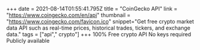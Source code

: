 +++
date = 2021-08-14T01:55:41.795Z
title = "CoinGecko API"
link = "https://www.coingecko.com/en/api"
thumbnail = "https://www.coingecko.com/favicon.ico"
snippet="Get free crypto market data API such as real-time prices, historical trades, tickers, and exchange data."
tags = ["api"," crypto"]
+++
100% Free crypto API 
No keys required 
Publicly available
